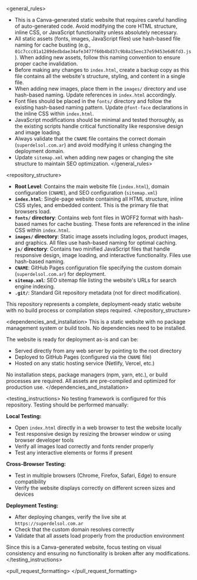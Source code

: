 <general_rules>
- This is a Canva-generated static website that requires careful handling of auto-generated code. Avoid modifying the core HTML structure, inline CSS, or JavaScript functionality unless absolutely necessary.
- All static assets (fonts, images, JavaScript files) use hash-based file naming for cache busting (e.g., `01c7ccc81a1289dedbdae34afe3477f60b4bd37c9b8a15eec37e59453e6d6fd3.js`). When adding new assets, follow this naming convention to ensure proper cache invalidation.
- Before making any changes to `index.html`, create a backup copy as this file contains all the website's structure, styling, and content in a single file.
- When adding new images, place them in the `images/` directory and use hash-based naming. Update references in `index.html` accordingly.
- Font files should be placed in the `fonts/` directory and follow the existing hash-based naming pattern. Update `@font-face` declarations in the inline CSS within `index.html`.
- JavaScript modifications should be minimal and tested thoroughly, as the existing scripts handle critical functionality like responsive design and image loading.
- Always validate that the `CNAME` file contains the correct domain (`superdelsol.com.ar`) and avoid modifying it unless changing the deployment domain.
- Update `sitemap.xml` when adding new pages or changing the site structure to maintain SEO optimization.
</general_rules>

<repository_structure>
- **Root Level**: Contains the main website file (`index.html`), domain configuration (`CNAME`), and SEO configuration (`sitemap.xml`)
- **`index.html`**: Single-page website containing all HTML structure, inline CSS styles, and embedded content. This is the primary file that browsers load.
- **`fonts/` directory**: Contains web font files in WOFF2 format with hash-based names for cache busting. These fonts are referenced in the inline CSS within `index.html`.
- **`images/` directory**: Static image assets including logos, product images, and graphics. All files use hash-based naming for optimal caching.
- **`js/` directory**: Contains two minified JavaScript files that handle responsive design, image loading, and interactive functionality. Files use hash-based naming.
- **`CNAME`**: GitHub Pages configuration file specifying the custom domain (`superdelsol.com.ar`) for deployment.
- **`sitemap.xml`**: SEO sitemap file listing the website's URLs for search engine indexing.
- **`.git/`**: Standard Git repository metadata (not for direct modification).

This repository represents a complete, deployment-ready static website with no build process or compilation steps required.
</repository_structure>

<dependencies_and_installation>
This is a static website with no package management system or build tools. No dependencies need to be installed.

The website is ready for deployment as-is and can be:
- Served directly from any web server by pointing to the root directory
- Deployed to GitHub Pages (configured via the `CNAME` file)
- Hosted on any static hosting service (Netlify, Vercel, etc.)

No installation steps, package managers (npm, yarn, etc.), or build processes are required. All assets are pre-compiled and optimized for production use.
</dependencies_and_installation>

<testing_instructions>
No testing framework is configured for this repository. Testing should be performed manually:

**Local Testing:**
- Open `index.html` directly in a web browser to test the website locally
- Test responsive design by resizing the browser window or using browser developer tools
- Verify all images load correctly and fonts render properly
- Test any interactive elements or forms if present

**Cross-Browser Testing:**
- Test in multiple browsers (Chrome, Firefox, Safari, Edge) to ensure compatibility
- Verify the website displays correctly on different screen sizes and devices

**Deployment Testing:**
- After deploying changes, verify the live site at `https://superdelsol.com.ar`
- Check that the custom domain resolves correctly
- Validate that all assets load properly from the production environment

Since this is a Canva-generated website, focus testing on visual consistency and ensuring no functionality is broken after any modifications.
</testing_instructions>

<pull_request_formatting>
</pull_request_formatting>
